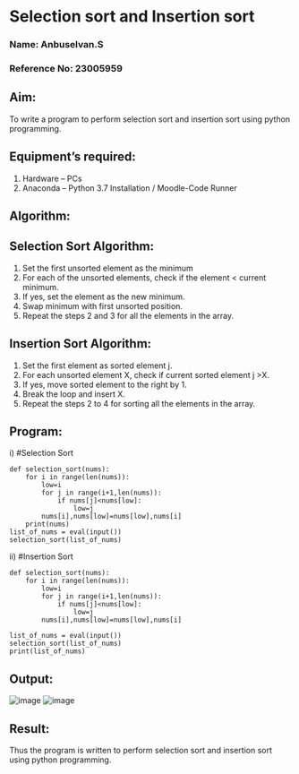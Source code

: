 # Selection sort and Insertion sort
### Name: Anbuselvan.S
### Reference No: 23005959
## Aim:
To write a program to perform selection sort and insertion sort using python programming.
## Equipment’s required:
1.	Hardware – PCs
2.	Anaconda – Python 3.7 Installation / Moodle-Code Runner
## Algorithm:
## Selection Sort Algorithm:
1.	Set the first unsorted element as the minimum
2.	For each of the unsorted elements, check if the element < current minimum.
3.	If yes, set the element as the new minimum.
4.	Swap minimum with first unsorted position.
5.	Repeat the steps 2 and 3 for all the elements in the array.
## Insertion Sort Algorithm:
1.	Set the first element as sorted element j.
2.	For each unsorted element X, check if current sorted element j >X.
3.	If yes, move sorted element to the right by 1.
4.	Break the loop and insert X.
5.	Repeat the steps 2 to 4 for sorting all the elements in the array.
## Program:
i)	#Selection Sort
```
def selection_sort(nums):
    for i in range(len(nums)):
        low=i
        for j in range(i+1,len(nums)):
            if nums[j]<nums[low]:
                low=j
        nums[i],nums[low]=nums[low],nums[i]
    print(nums)    
list_of_nums = eval(input())
selection_sort(list_of_nums)
```
ii)	#Insertion Sort
```
def selection_sort(nums):
    for i in range(len(nums)):
        low=i
        for j in range(i+1,len(nums)):
            if nums[j]<nums[low]:
                low=j
        nums[i],nums[low]=nums[low],nums[i]
   
list_of_nums = eval(input())
selection_sort(list_of_nums)
print(list_of_nums)
```

## Output:
![image](https://github.com/anbuselvan1519/Sorting-Algorithm/assets/139841744/14266c52-a499-438d-91bc-a841ded0b124)
![image](https://github.com/anbuselvan1519/Sorting-Algorithm/assets/139841744/186f5a08-7e8e-4121-b43d-6e28533b28f8)

## Result:
Thus the program is written to perform selection sort and insertion sort using python programming.
